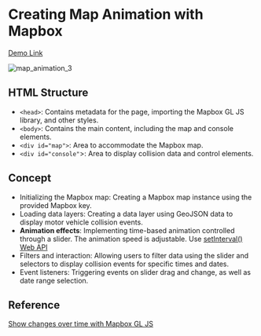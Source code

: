 # Creating Map Animation with Mapbox

[Demo Link](https://codewjoy.github.io/mapbox_animation/)

![map_animation_3](https://hackmd.io/_uploads/HJUT9rW5p.gif)

## HTML Structure
- `<head>`: Contains metadata for the page, importing the Mapbox GL JS library, and other styles.
- `<body>`: Contains the main content, including the map and console elements.
- `<div id="map">`: Area to accommodate the Mapbox map.
- `<div id="console"`>: Area to display collision data and control elements.

## Concept
- Initializing the Mapbox map: Creating a Mapbox map instance using the provided Mapbox key.
- Loading data layers: Creating a data layer using GeoJSON data to display motor vehicle collision events.
- **Animation effects**: Implementing time-based animation controlled through a slider. The animation speed is adjustable. Use [setInterval() Web API](https://developer.mozilla.org/zh-TW/docs/Web/API/setInterval)
- Filters and interaction: Allowing users to filter data using the slider and selectors to display collision events for specific times and dates.
- Event listeners: Triggering events on slider drag and change, as well as date range selection.

## Reference
[Show changes over time with Mapbox GL JS](https://docs.mapbox.com/help/tutorials/show-changes-over-time/)

